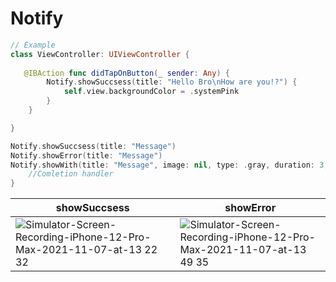 # Notify 
```swift
// Example
class ViewController: UIViewController {
 
   @IBAction func didTapOnButton(_ sender: Any) {
        Notify.showSuccsess(title: "Hello Bro\nHow are you!?") {
            self.view.backgroundColor = .systemPink
        }
    }

}

```
```swift
Notify.showSuccsess(title: "Message")
Notify.showError(title: "Message")
Notify.showWith(title: "Message", image: nil, type: .gray, duration: 3, haptic: .success) {
    //Comletion handler 
}

```
| showSuccsess  | showError |
| ------------- | ------------- |
|![Simulator-Screen-Recording-iPhone-12-Pro-Max-2021-11-07-at-13 22 32](https://user-images.githubusercontent.com/78022759/140641693-c05b7b1c-5e2a-4602-b1cd-0e146b840fc3.gif)|![Simulator-Screen-Recording-iPhone-12-Pro-Max-2021-11-07-at-13 49 35](https://user-images.githubusercontent.com/78022759/140641917-e984f301-c1cc-440e-9ab1-aa7c54218ee1.gif)|

